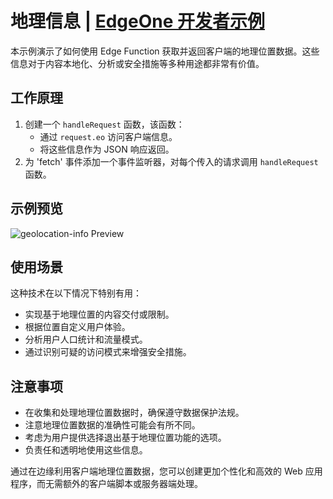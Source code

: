 # 地理信息 | [EdgeOne 开发者示例](https://edgeone.ai/developer/examples/hub-obtainingclientipaddress)

本示例演示了如何使用 Edge Function 获取并返回客户端的地理位置数据。这些信息对于内容本地化、分析或安全措施等多种用途都非常有价值。

## 工作原理

1. 创建一个 `handleRequest` 函数，该函数：
   - 通过 `request.eo` 访问客户端信息。
   - 将这些信息作为 JSON 响应返回。
2. 为 'fetch' 事件添加一个事件监听器，对每个传入的请求调用 `handleRequest` 函数。

## 示例预览

![geolocation-info Preview](../readme-images/geolocation-info.avif)

## 使用场景

这种技术在以下情况下特别有用：

- 实现基于地理位置的内容交付或限制。
- 根据位置自定义用户体验。
- 分析用户人口统计和流量模式。
- 通过识别可疑的访问模式来增强安全措施。

## 注意事项

- 在收集和处理地理位置数据时，确保遵守数据保护法规。
- 注意地理位置数据的准确性可能会有所不同。
- 考虑为用户提供选择退出基于地理位置功能的选项。
- 负责任和透明地使用这些信息。

通过在边缘利用客户端地理位置数据，您可以创建更加个性化和高效的 Web 应用程序，而无需额外的客户端脚本或服务器端处理。
